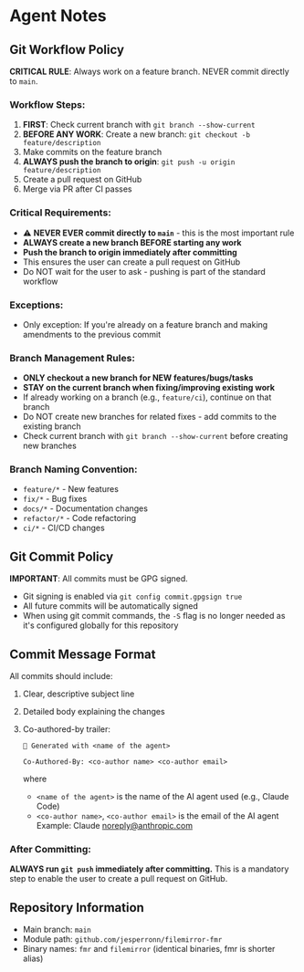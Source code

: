 # Agent Notes

## Git Workflow Policy

**CRITICAL RULE**: Always work on a feature branch. NEVER commit directly to `main`.

### Workflow Steps:
1. **FIRST**: Check current branch with `git branch --show-current`
2. **BEFORE ANY WORK**: Create a new branch: `git checkout -b feature/description`
3. Make commits on the feature branch
4. **ALWAYS push the branch to origin**: `git push -u origin feature/description`
5. Create a pull request on GitHub
6. Merge via PR after CI passes

### Critical Requirements:
- ⚠️ **NEVER EVER commit directly to `main`** - this is the most important rule
- **ALWAYS create a new branch BEFORE starting any work**
- **Push the branch to origin immediately after committing**
- This ensures the user can create a pull request on GitHub
- Do NOT wait for the user to ask - pushing is part of the standard workflow

### Exceptions:
- Only exception: If you're already on a feature branch and making amendments to the previous commit

### Branch Management Rules:
- **ONLY checkout a new branch for NEW features/bugs/tasks**
- **STAY on the current branch when fixing/improving existing work**
- If already working on a branch (e.g., `feature/ci`), continue on that branch
- Do NOT create new branches for related fixes - add commits to the existing branch
- Check current branch with `git branch --show-current` before creating new branches

### Branch Naming Convention:
- `feature/*` - New features
- `fix/*` - Bug fixes
- `docs/*` - Documentation changes
- `refactor/*` - Code refactoring
- `ci/*` - CI/CD changes

## Git Commit Policy

**IMPORTANT**: All commits must be GPG signed.

- Git signing is enabled via `git config commit.gpgsign true`
- All future commits will be automatically signed
- When using git commit commands, the `-S` flag is no longer needed as it's configured globally for this repository

## Commit Message Format

All commits should include:
1. Clear, descriptive subject line
2. Detailed body explaining the changes
3. Co-authored-by trailer:
   ```
   🤖 Generated with <name of the agent>

   Co-Authored-By: <co-author name> <co-author email>
   ```

   where

   - `<name of the agent>` is the name of the AI agent used (e.g., Claude Code)
   - `<co-author name>`, `<co-author email>` is the email of the AI agent
     Example: Claude <noreply@anthropic.com>

### After Committing:
**ALWAYS run `git push` immediately after committing.**
This is a mandatory step to enable the user to create a pull request on GitHub.

## Repository Information

- Main branch: `main`
- Module path: `github.com/jesperronn/filemirror-fmr`
- Binary names: `fmr` and `filemirror` (identical binaries, fmr is shorter alias)
